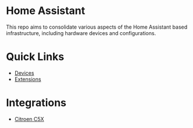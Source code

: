 # Home Assistant
This repo aims to consolidate various aspects of the Home Assistant based infrastructure, including hardware devices
and configurations.

# Quick Links
* [Devices](/docs/devices.md)
* [Extensions](/docs/extensions.md)

# Integrations
* [Citroen C5X](docs/integrations/citroen-c5x.md)
